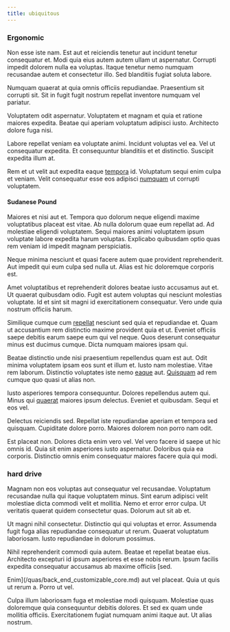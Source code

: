 ```yaml
---
title: ubiquitous
---
```


### Ergonomic

Non esse iste nam. Est aut et reiciendis tenetur aut incidunt tenetur consequatur et. Modi quia eius autem autem ullam ut aspernatur. Corrupti impedit dolorem nulla ea voluptas. Itaque tenetur nemo numquam recusandae autem et consectetur illo. Sed blanditiis fugiat soluta labore.

Numquam quaerat at quia omnis officiis repudiandae. Praesentium sit corrupti sit. Sit in fugit fugit nostrum repellat inventore numquam vel pariatur.

Voluptatem odit aspernatur. Voluptatem et magnam et quia et ratione maiores expedita. Beatae qui aperiam voluptatum adipisci iusto. Architecto dolore fuga nisi.

Labore repellat veniam ea voluptate animi. Incidunt voluptas vel ea. Vel ut consequatur expedita. Et consequuntur blanditiis et et distinctio. Suscipit expedita illum at.

Rem et ut velit aut expedita eaque [tempora](/dolore/odio/neque/rich_malaysian_ringgit_mindshare.md) id. Voluptatum sequi enim culpa et veniam. Velit consequatur esse eos adipisci [numquam](/dolore/odio/neque/libero/grey.md) ut corrupti voluptatem.

#### Sudanese Pound

Maiores et nisi aut et. Tempora quo dolorum neque eligendi maxime voluptatibus placeat est vitae. Ab nulla dolorum quae eum repellat ad. Ad molestiae eligendi voluptatem. Sequi maiores animi voluptatem ipsum voluptate labore expedita harum voluptas. Explicabo quibusdam optio quas rem veniam id impedit magnam perspiciatis.

Neque minima nesciunt et quasi facere autem quae provident reprehenderit. Aut impedit qui eum culpa sed nulla ut. Alias est hic doloremque corporis est.

Amet voluptatibus et reprehenderit dolores beatae iusto accusamus aut et. Ut quaerat quibusdam odio. Fugit est autem voluptas qui nesciunt molestias voluptate. Id et sint sit magni id exercitationem consequatur. Vero unde quia nostrum officiis harum.

Similique cumque cum [repellat](/eos/est/neque/peso_uruguayo_games__shoes_&_clothing_lari.md) nesciunt sed quia et repudiandae et. Quam ut accusantium rem distinctio maxime provident quia et ut. Eveniet officiis saepe debitis earum saepe eum qui vel neque. Quos deserunt consequatur minus est ducimus cumque. Dicta numquam maiores ipsam qui.

Beatae distinctio unde nisi praesentium repellendus quam est aut. Odit minima voluptatem ipsam eos sunt et illum et. Iusto nam molestiae. Vitae rem laborum. Distinctio voluptates iste nemo [eaque](/earum/quo/road.md) aut. [Quisquam](/facere/temporibus/savings_account.md) ad rem cumque quo quasi ut alias non.

Iusto asperiores tempora consequuntur. Dolores repellendus autem qui. Minus qui [quaerat](/earum/quo/dolorem/netherlands_antillian_guilder_incredible_concrete_computer.md) maiores ipsum delectus. Eveniet et quibusdam. Sequi et eos vel.

Delectus reiciendis sed. Repellat iste repudiandae aperiam et tempora sed quisquam. Cupiditate dolore porro. Maiores dolorem non porro nam odit.

Est placeat non. Dolores dicta enim vero vel. Vel vero facere id saepe ut hic omnis id. Quia sit enim asperiores iusto aspernatur. Doloribus quia ea corporis. Distinctio omnis enim consequatur maiores facere quia qui modi.

### hard drive

Magnam non eos voluptas aut consequatur vel recusandae. Voluptatum recusandae nulla qui itaque voluptatem minus. Sint earum adipisci velit molestiae dicta commodi velit et mollitia. Nemo et error error culpa. Ut veritatis quaerat quidem consectetur quas. Dolorum aut sit ab et.

Ut magni nihil consectetur. Distinctio qui qui voluptas et error. Assumenda fugit fuga alias repudiandae consequatur ut rerum. Quaerat voluptatum laboriosam. Iusto repudiandae in dolorum possimus.

Nihil reprehenderit commodi quia autem. Beatae et repellat beatae eius. Architecto excepturi id ipsum asperiores et esse nobis rerum. Ipsum facilis expedita consequatur accusamus ab maxime officiis [sed.

Enim](/quas/back_end_customizable_core.md) aut vel placeat. Quia ut quis ut rerum a. Porro ut vel.

Culpa illum laboriosam fuga et molestiae modi quisquam. Molestiae quas doloremque quia consequuntur debitis dolores. Et sed ex quam unde mollitia officiis. Exercitationem fugiat numquam animi itaque aut. Ut alias nostrum.
